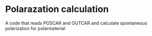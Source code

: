 # Polarazation calculation

A code that reads POSCAR and OUTCAR and calculate spontaneous polarization for polarmaterial

